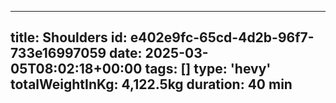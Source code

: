 ---
  title: Shoulders
  id: e402e9fc-65cd-4d2b-96f7-733e16997059
  date: 2025-03-05T08:02:18+00:00
  tags: []
  type: 'hevy'
  totalWeightInKg: 4,122.5kg
  duration: 40 min
  ---
  